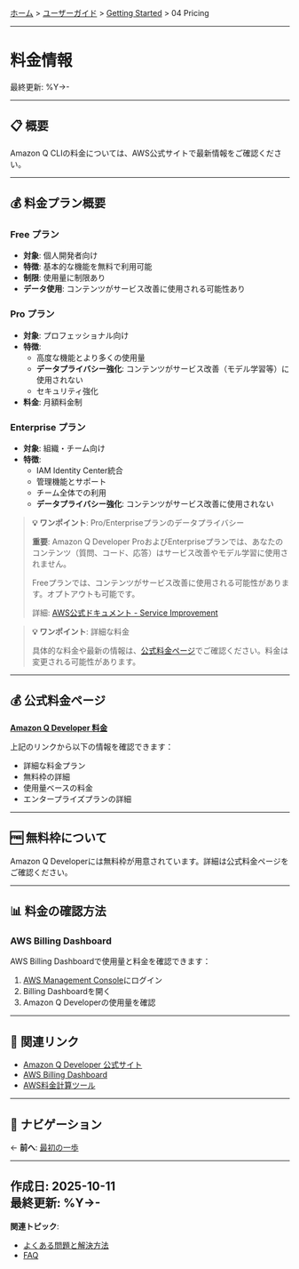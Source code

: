 [ホーム](../../README.md) > [ユーザーガイド](../README.md) > [Getting Started](README.md) > 04 Pricing

---

# 料金情報

最終更新: %Y->-

---

## 📋 概要

Amazon Q CLIの料金については、AWS公式サイトで最新情報をご確認ください。

---

## 💰 料金プラン概要

### Free プラン
- **対象**: 個人開発者向け
- **特徴**: 基本的な機能を無料で利用可能
- **制限**: 使用量に制限あり
- **データ使用**: コンテンツがサービス改善に使用される可能性あり

### Pro プラン
- **対象**: プロフェッショナル向け
- **特徴**: 
  - 高度な機能とより多くの使用量
  - **データプライバシー強化**: コンテンツがサービス改善（モデル学習等）に使用されない
  - セキュリティ強化
- **料金**: 月額料金制

### Enterprise プラン
- **対象**: 組織・チーム向け
- **特徴**: 
  - IAM Identity Center統合
  - 管理機能とサポート
  - チーム全体での利用
  - **データプライバシー強化**: コンテンツがサービス改善に使用されない

> **💡 ワンポイント**: Pro/Enterpriseプランのデータプライバシー
> 
> **重要**: Amazon Q Developer ProおよびEnterpriseプランでは、あなたのコンテンツ（質問、コード、応答）はサービス改善やモデル学習に使用されません。
> 
> Freeプランでは、コンテンツがサービス改善に使用される可能性があります。オプトアウトも可能です。
> 
> 詳細: [AWS公式ドキュメント - Service Improvement](https://docs.aws.amazon.com/amazonq/latest/qdeveloper-ug/service-improvement.html)

> **💡 ワンポイント**: 詳細な料金
> 
> 具体的な料金や最新の情報は、[公式料金ページ](https://aws.amazon.com/q/developer/pricing/)でご確認ください。料金は変更される可能性があります。

---

## 💰 公式料金ページ

**[Amazon Q Developer 料金](https://aws.amazon.com/q/developer/pricing/)**

上記のリンクから以下の情報を確認できます：
- 詳細な料金プラン
- 無料枠の詳細
- 使用量ベースの料金
- エンタープライズプランの詳細

---

## 🆓 無料枠について

Amazon Q Developerには無料枠が用意されています。詳細は公式料金ページをご確認ください。

---

## 📊 料金の確認方法

### AWS Billing Dashboard

AWS Billing Dashboardで使用量と料金を確認できます：

1. [AWS Management Console](https://console.aws.amazon.com/)にログイン
2. Billing Dashboardを開く
3. Amazon Q Developerの使用量を確認

---

## 🔗 関連リンク

- [Amazon Q Developer 公式サイト](https://aws.amazon.com/q/developer/)
- [AWS Billing Dashboard](https://console.aws.amazon.com/billing/)
- [AWS料金計算ツール](https://calculator.aws/)

---

## 📖 ナビゲーション

← **前へ**: [最初の一歩](03_first-steps.md)

---

**作成日**: 2025-10-11  
最終更新: %Y->-
---

**関連トピック**:
- [よくある問題と解決方法](../06_troubleshooting/02_common-issues.md)
- [FAQ](../06_troubleshooting/01_faq.md)
